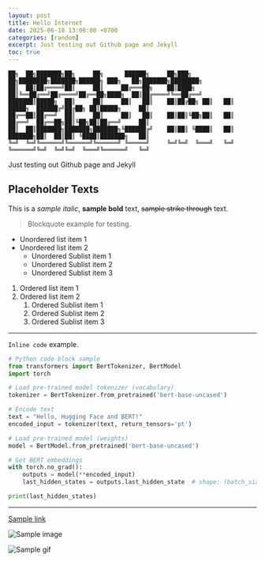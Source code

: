 ```yaml
---
layout: post
title: Hello Internet
date: 2025-06-18 13:00:00 +0700
categories: [random]
excerpt: Just testing out Github page and Jekyll
toc: true
---
```


```
██╗  ██╗███████╗██╗     ██╗      ██████╗     ██╗███╗   ██╗████████╗███████╗██████╗ ███╗   ██╗███████╗████████╗
██║  ██║██╔════╝██║     ██║     ██╔═══██╗    ██║████╗  ██║╚══██╔══╝██╔════╝██╔══██╗████╗  ██║██╔════╝╚══██╔══╝
███████║█████╗  ██║     ██║     ██║   ██║    ██║██╔██╗ ██║   ██║   █████╗  ██████╔╝██╔██╗ ██║█████╗     ██║   
██╔══██║██╔══╝  ██║     ██║     ██║   ██║    ██║██║╚██╗██║   ██║   ██╔══╝  ██╔══██╗██║╚██╗██║██╔══╝     ██║   
██║  ██║███████╗███████╗███████╗╚██████╔╝    ██║██║ ╚████║   ██║   ███████╗██║  ██║██║ ╚████║███████╗   ██║   
╚═╝  ╚═╝╚══════╝╚══════╝╚══════╝ ╚═════╝     ╚═╝╚═╝  ╚═══╝   ╚═╝   ╚══════╝╚═╝  ╚═╝╚═╝  ╚═══╝╚══════╝   ╚═╝   
```

Just testing out Github page and Jekyll

## Placeholder Texts

This is a *sample italic*, **sample bold** text, ~~sample strike through~~ text.

> Blockquote example for testing.

- Unordered list item 1
- Unordered list item 2
    - Unordered Sublist item 1
    - Unordered Sublist item 2
    - Unordered Sublist item 3

1. Ordered list item 1
2. Ordered list item 2
    1. Ordered Sublist item 1
    2. Ordered Sublist item 2
    3. Ordered Sublist item 3

---

`Inline code` example.

```python
# Python code block sample
from transformers import BertTokenizer, BertModel
import torch

# Load pre-trained model tokenizer (vocabulary)
tokenizer = BertTokenizer.from_pretrained('bert-base-uncased')

# Encode text
text = "Hello, Hugging Face and BERT!"
encoded_input = tokenizer(text, return_tensors='pt')

# Load pre-trained model (weights)
model = BertModel.from_pretrained('bert-base-uncased')

# Get BERT embeddings
with torch.no_grad():
    outputs = model(**encoded_input)
    last_hidden_states = outputs.last_hidden_state  # shape: (batch_size, sequence_length, hidden_size)

print(last_hidden_states)
```

---

[Sample link](https://example.com)

![Sample image](https://upload.wikimedia.org/wikipedia/en/f/f7/RickRoll.png)

![Sample gif](https://media1.tenor.com/m/yheo1GGu3FwAAAAd/rick-roll-rick-ashley.gif)
